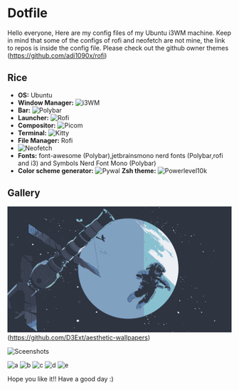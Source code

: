 # Dotfile
Hello everyone,
 Here are my config files of my Ubuntu i3WM machine.
 Keep in mind that some of the configs of rofi and neofetch are not mine,
the link to repos is inside the config file. Please check out the github owner themes (https://github.com/adi1090x/rofi) 
   
   
   ## Rice
   
  - **OS:** Ubuntu
  - **Window Manager:** ![i3WM](./I3WM)
  - **Bar:** ![Polybar](./Polybar)
  - **Launcher:** ![Rofi](./Rofi)
  - **Compositor:** ![Picom](https://github.com/yshui/picom)
  - **Terminal:** ![Kitty](./Kitty)
  - **File Manager:** Rofi
  - ![Neofetch](./Neofetch)
  - **Fonts:** font-awesome (Polybar),jetbrainsmono nerd fonts (Polybar,rofi and i3) and Symbols Nerd Font Mono (Polybar)
  - **Color scheme generator:** ![Pywal](https://github.com/dylanaraps/pywal)
    **Zsh theme:** ![Powerlevel10k](https://github.com/romkatv/powerlevel10k)
  
  ## Gallery
  
  ![Wallpaper](./Wallpaper/best.png) (https://github.com/D3Ext/aesthetic-wallpapers)
  
![Sceenshots](./Screenshots)
 
![a](./Screenshots/a)
![b](./Screenshots/b)
![c](./Screenshots/c)
![d](./Screenshots/e)
![e](./Screenshots/e)

Hope you like it!!
 Have a good day :)

